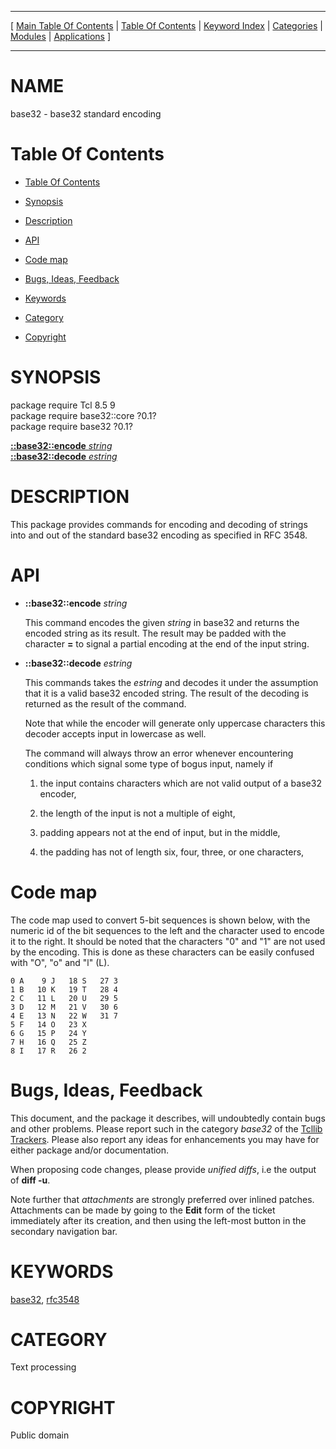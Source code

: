 
[//000000001]: # (base32 \- Base32 encoding)
[//000000002]: # (Generated from file 'base32\.man' by tcllib/doctools with format 'markdown')
[//000000003]: # (Public domain)
[//000000004]: # (base32\(n\) 0\.1 tcllib "Base32 encoding")

<hr> [ <a href="../../../../toc.md">Main Table Of Contents</a> &#124; <a
href="../../../toc.md">Table Of Contents</a> &#124; <a
href="../../../../index.md">Keyword Index</a> &#124; <a
href="../../../../toc0.md">Categories</a> &#124; <a
href="../../../../toc1.md">Modules</a> &#124; <a
href="../../../../toc2.md">Applications</a> ] <hr>

# NAME

base32 \- base32 standard encoding

# <a name='toc'></a>Table Of Contents

  - [Table Of Contents](#toc)

  - [Synopsis](#synopsis)

  - [Description](#section1)

  - [API](#section2)

  - [Code map](#section3)

  - [Bugs, Ideas, Feedback](#section4)

  - [Keywords](#keywords)

  - [Category](#category)

  - [Copyright](#copyright)

# <a name='synopsis'></a>SYNOPSIS

package require Tcl 8\.5 9  
package require base32::core ?0\.1?  
package require base32 ?0\.1?  

[__::base32::encode__ *string*](#1)  
[__::base32::decode__ *estring*](#2)  

# <a name='description'></a>DESCRIPTION

This package provides commands for encoding and decoding of strings into and out
of the standard base32 encoding as specified in RFC 3548\.

# <a name='section2'></a>API

  - <a name='1'></a>__::base32::encode__ *string*

    This command encodes the given *string* in base32 and returns the encoded
    string as its result\. The result may be padded with the character __=__
    to signal a partial encoding at the end of the input string\.

  - <a name='2'></a>__::base32::decode__ *estring*

    This commands takes the *estring* and decodes it under the assumption that
    it is a valid base32 encoded string\. The result of the decoding is returned
    as the result of the command\.

    Note that while the encoder will generate only uppercase characters this
    decoder accepts input in lowercase as well\.

    The command will always throw an error whenever encountering conditions
    which signal some type of bogus input, namely if

      1. the input contains characters which are not valid output of a base32
         encoder,

      1. the length of the input is not a multiple of eight,

      1. padding appears not at the end of input, but in the middle,

      1. the padding has not of length six, four, three, or one characters,

# <a name='section3'></a>Code map

The code map used to convert 5\-bit sequences is shown below, with the numeric id
of the bit sequences to the left and the character used to encode it to the
right\. It should be noted that the characters "0" and "1" are not used by the
encoding\. This is done as these characters can be easily confused with "O", "o"
and "l" \(L\)\.

    0 A    9 J   18 S   27 3
    1 B   10 K   19 T   28 4
    2 C   11 L   20 U   29 5
    3 D   12 M   21 V   30 6
    4 E   13 N   22 W   31 7
    5 F   14 O   23 X
    6 G   15 P   24 Y
    7 H   16 Q   25 Z
    8 I   17 R   26 2

# <a name='section4'></a>Bugs, Ideas, Feedback

This document, and the package it describes, will undoubtedly contain bugs and
other problems\. Please report such in the category *base32* of the [Tcllib
Trackers](http://core\.tcl\.tk/tcllib/reportlist)\. Please also report any ideas
for enhancements you may have for either package and/or documentation\.

When proposing code changes, please provide *unified diffs*, i\.e the output of
__diff \-u__\.

Note further that *attachments* are strongly preferred over inlined patches\.
Attachments can be made by going to the __Edit__ form of the ticket
immediately after its creation, and then using the left\-most button in the
secondary navigation bar\.

# <a name='keywords'></a>KEYWORDS

[base32](\.\./\.\./\.\./\.\./index\.md\#base32),
[rfc3548](\.\./\.\./\.\./\.\./index\.md\#rfc3548)

# <a name='category'></a>CATEGORY

Text processing

# <a name='copyright'></a>COPYRIGHT

Public domain
